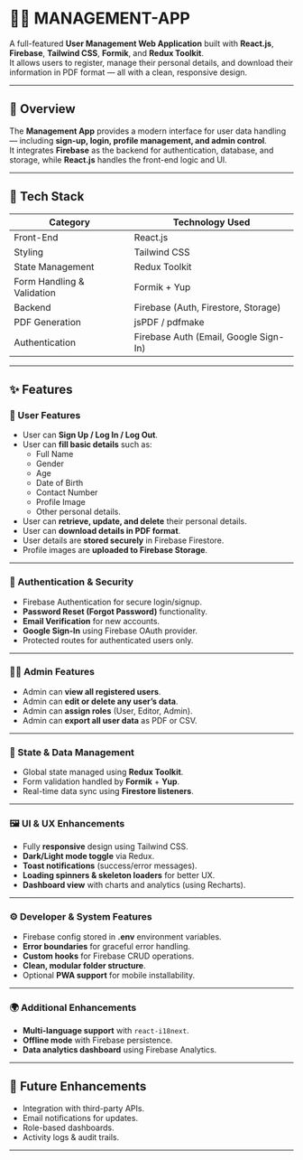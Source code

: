 # 🧑‍💼 MANAGEMENT-APP

A full-featured **User Management Web Application** built with **React.js**, **Firebase**, **Tailwind CSS**, **Formik**, and **Redux Toolkit**.  
It allows users to register, manage their personal details, and download their information in PDF format — all with a clean, responsive design.

---

## 🚀 Overview

The **Management App** provides a modern interface for user data handling — including **sign-up, login, profile management, and admin control**.  
It integrates **Firebase** as the backend for authentication, database, and storage, while **React.js** handles the front-end logic and UI.

---

## 🧩 Tech Stack

| Category | Technology Used |
|-----------|----------------|
| Front-End | React.js |
| Styling | Tailwind CSS |
| State Management | Redux Toolkit |
| Form Handling & Validation | Formik + Yup |
| Backend | Firebase (Auth, Firestore, Storage) |
| PDF Generation | jsPDF / pdfmake |
| Authentication | Firebase Auth (Email, Google Sign-In) |

---

## ✨ Features

### 👤 User Features
- User can **Sign Up / Log In / Log Out**.
- User can **fill basic details** such as:
  - Full Name  
  - Gender  
  - Age  
  - Date of Birth  
  - Contact Number  
  - Profile Image  
  - Other personal details.
- User can **retrieve, update, and delete** their personal details.
- User can **download details in PDF format**.
- User details are **stored securely** in Firebase Firestore.
- Profile images are **uploaded to Firebase Storage**.

---

### 🔐 Authentication & Security
- Firebase Authentication for secure login/signup.
- **Password Reset (Forgot Password)** functionality.
- **Email Verification** for new accounts.
- **Google Sign-In** using Firebase OAuth provider.
- Protected routes for authenticated users only.

---

### 🧑‍💻 Admin Features
- Admin can **view all registered users**.
- Admin can **edit or delete any user’s data**.
- Admin can **assign roles** (User, Editor, Admin).
- Admin can **export all user data** as PDF or CSV.

---

### 🧠 State & Data Management
- Global state managed using **Redux Toolkit**.
- Form validation handled by **Formik** + **Yup**.
- Real-time data sync using **Firestore listeners**.

---

### 🖼️ UI & UX Enhancements
- Fully **responsive** design using Tailwind CSS.
- **Dark/Light mode toggle** via Redux.
- **Toast notifications** (success/error messages).
- **Loading spinners & skeleton loaders** for better UX.
- **Dashboard view** with charts and analytics (using Recharts).

---

### ⚙️ Developer & System Features
- Firebase config stored in **.env** environment variables.
- **Error boundaries** for graceful error handling.
- **Custom hooks** for Firebase CRUD operations.
- **Clean, modular folder structure**.
- Optional **PWA support** for mobile installability.

---

### 🌍 Additional Enhancements
- **Multi-language support** with `react-i18next`.
- **Offline mode** with Firebase persistence.
- **Data analytics dashboard** using Firebase Analytics.

---

## 🧠 Future Enhancements
- Integration with third-party APIs.
- Email notifications for updates.
- Role-based dashboards.
- Activity logs & audit trails.

---


